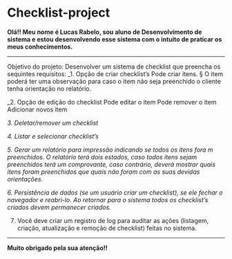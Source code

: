 # Checklist-project

**Olá!! Meu nome é Lucas Rabelo, sou aluno de Desenvolvimento de sistema e estou desenvolvendo
esse sistema com o intuito de praticar os meus conhecimentos.**
_________________________________________________________________________________________________________________________________________
Objetivo do projeto:
Desenvolver um sistema de checklist que preencha os sequintes requisitos:
_1.  Opção de criar checklist’s Pode criar itens.
§  O item poderá ter uma observação para caso o item não seja preenchido o cliente tenha orientação no relatório.

_2.  Opção de edição do checklist
      Pode editar o item
      Pode remover o item
      Adicionar novos item

_3.  Deletar/remover um checklist_

_4.  Listar e selecionar checklist’s_

_5.  Gerar um relatório para impressão indicando se todos os itens fora m preenchidos. O relatório terá dois estados, caso todos itens sejam preenchidos terá um comprovante, caso contrário, deverá mostrar quais itens foram preenchidos que quais não foram com as suas devidas orientações._

_6.  Persistência de dados (se um usuário criar um checklist), se ele fechar o navegador e reabri-lo. Ao retornar para o sistema todos os checklist’s criados devem permanecer criados._

7.   Você deve criar um registro de log para auditar as ações (listagem, criação, atualização e remoção de checklist) feitas no sistema.
-----------------------------------------------------------------------------------------------------------------------------------------
**Muito obrigado pela sua atenção!!**
